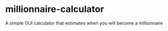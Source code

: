 # millionnaire-calculator
A simple GUI calculator that estimates when you will become a millionnaire
